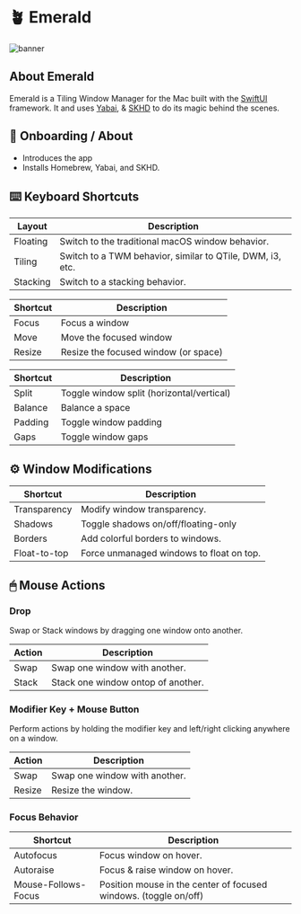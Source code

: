 # 🪴 Emerald

![banner](https://user-images.githubusercontent.com/45678211/118408878-87b20b80-b655-11eb-8321-9f2ade9bb805.png)

## About Emerald

Emerald is a Tiling Window Manager for the Mac built with the [SwiftUI](https://developer.apple.com/xcode/swiftui/) framework.  It and uses [Yabai](https://github.com/koekeishiya/yabai/wiki), & [SKHD](https://github.com/koekeishiya/skhd) to do its magic behind the scenes.

## 👏 Onboarding /  About

* Introduces the app
* Installs Homebrew, Yabai, and SKHD.

## ⌨️ Keyboard Shortcuts

| Layout        | Description
| ------------- | ---------------------------
| Floating      | Switch to the traditional macOS window behavior.
| Tiling        | Switch to a TWM behavior, similar to QTile, DWM, i3, etc.
| Stacking      | Switch to a stacking behavior.

| Shortcut      | Description
| ------------- | ---------------------------
| Focus         | Focus a window
| Move          | Move the focused window
| Resize        | Resize the focused window (or space)

| Shortcut      | Description
| ------------- | ---------------------------
| Split         | Toggle window split (horizontal/vertical)
| Balance       | Balance a space
| Padding       | Toggle window padding
| Gaps          | Toggle window gaps

## ⚙️ Window Modifications

| Shortcut            | Description
| ------------------- | ---------------------------
| Transparency        | Modify window transparency.
| Shadows             | Toggle shadows on/off/floating-only
| Borders             | Add colorful borders to windows.
| Float-to-top        | Force unmanaged windows to float on top.

## 🖱 Mouse Actions

### Drop

Swap or Stack windows by dragging one window onto another.

| Action        | Description
| ------------- | ---------------------------
| Swap          | Swap one window with another.
| Stack         | Stack one window ontop of another.

### Modifier Key + Mouse Button

Perform actions by holding the modifier key and left/right clicking anywhere on a window.

| Action        | Description
| ------------- | ---------------------------
| Swap          | Swap one window with another.
| Resize        | Resize the window.

### Focus Behavior

| Shortcut            | Description
| ------------------- | ---------------------------
| Autofocus           | Focus window on hover.
| Autoraise           | Focus & raise window on hover.
| Mouse-Follows-Focus | Position mouse in the center of focused windows. (toggle on/off)